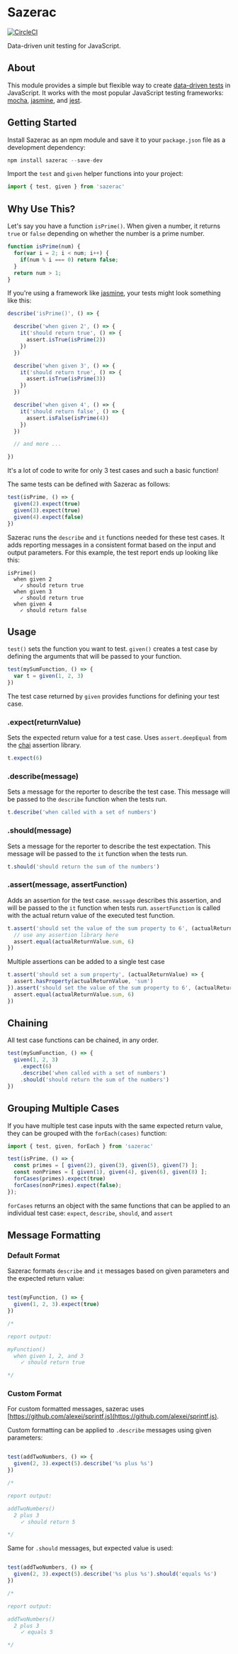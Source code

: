 Sazerac
=======

[![CircleCI](https://circleci.com/gh/mikec/sazerac/tree/master.svg?style=svg)](https://circleci.com/gh/mikec/sazerac/tree/master)

Data-driven unit testing for JavaScript.


About
-----

This module provides a simple but flexible way to create [data-driven tests](https://booker.codes/data-driven-tests-in-javascript-using-mocha/) in JavaScript. It works with the most popular JavaScript testing frameworks: [mocha](https://mochajs.org/), [jasmine](https://jasmine.github.io/), and [jest](https://facebook.github.io/jest/).


Getting Started
---------------

Install Sazerac as an npm module and save it to your `package.json` file as a development dependency:

```js
npm install sazerac --save-dev
```

Import the `test` and `given` helper functions into your project:

```js
import { test, given } from 'sazerac'
```


Why Use This?
-------------

Let's say you have a function `isPrime()`. When given a number, it returns `true` or `false` depending on whether the number is a prime number.

```js
function isPrime(num) {
  for(var i = 2; i < num; i++) {
    if(num % i === 0) return false;
  }
  return num > 1;
}
```

If you're using a framework like [jasmine](https://jasmine.github.io/), your tests might look something like this:

```js
describe('isPrime()', () => {

  describe('when given 2', () => {
    it('should return true', () => {
      assert.isTrue(isPrime(2))
    })
  })

  describe('when given 3', () => {
    it('should return true', () => {
      assert.isTrue(isPrime(3))
    })
  })

  describe('when given 4', () => {
    it('should return false', () => {
      assert.isFalse(isPrime(4))
    })
  })

  // and more ...

})
```

It's a lot of code to write for only 3 test cases and such a basic function!

The same tests can be defined with Sazerac as follows:

```js
test(isPrime, () => {
  given(2).expect(true)
  given(3).expect(true)
  given(4).expect(false)
})
```

Sazerac runs the `describe` and `it` functions needed for these test cases. It adds reporting messages in a consistent format based on the input and output parameters. For this example, the test report ends up looking like this:

```
isPrime()
  when given 2
    ✓ should return true
  when given 3
    ✓ should return true
  when given 4
    ✓ should return false
```

Usage
-----

`test()` sets the function you want to test. `given()` creates a test case by defining the arguments that will be passed to your function.

```js
test(mySumFunction, () => {
  var t = given(1, 2, 3)
})
```

The test case returned by `given` provides functions for defining your test case.

### .expect(returnValue)

Sets the expected return value for a test case. Uses `assert.deepEqual` from the [chai](http://chaijs.com/) assertion library.

```js
t.expect(6)
```

### .describe(message)

Sets a message for the reporter to describe the test case. This message will be passed to the `describe` function when the tests run.

```js
t.describe('when called with a set of numbers')
```

### .should(message)

Sets a message for the reporter to describe the test expectation. This message will be passed to the `it` function when the tests run.

```js
t.should('should return the sum of the numbers')
```

### .assert(message, assertFunction)

Adds an assertion for the test case. `message` describes this assertion, and will be passed to the `it` function when tests run. `assertFunction` is called with the actual return value of the executed test function.

```js
t.assert('should set the value of the sum property to 6', (actualReturnValue) => {
  // use any assertion library here
  assert.equal(actualReturnValue.sum, 6)
})
```

Multiple assertions can be added to a single test case

```js
t.assert('should set a sum property', (actualReturnValue) => {
  assert.hasProperty(actualReturnValue, 'sum')
}).assert('should set the value of the sum property to 6', (actualReturnValue) => {
  assert.equal(actualReturnValue.sum, 6)
})
```


Chaining
--------

All test case functions can be chained, in any order.

```js
test(mySumFunction, () => {
  given(1, 2, 3)
    .expect(6)
    .describe('when called with a set of numbers')
    .should('should return the sum of the numbers')
})
```


Grouping Multiple Cases
-----------------------

If you have multiple test case inputs with the same expected return value, they can be grouped with the `forEach(cases)` function:

```js
import { test, given, forEach } from 'sazerac'

test(isPrime, () => {
  const primes = [ given(2), given(3), given(5), given(7) ];
  const nonPrimes = [ given(1), given(4), given(6), given(8) ];
  forCases(primes).expect(true)
  forCases(nonPrimes).expect(false);
});
```

`forCases` returns an object with the same functions that can be applied to an individual test case: `expect`, `describe`, `should`, and `assert`


Message Formatting
------------------

### Default Format

Sazerac formats `describe` and `it` messages based on given parameters and the expected return value:

```js

test(myFunction, () => {
  given(1, 2, 3).expect(true)
})

/*

report output:

myFunction()
  when given 1, 2, and 3
    ✓ should return true

*/

```

### Custom Format

For custom formatted messages, sazerac uses [https://github.com/alexei/sprintf.js](https://github.com/alexei/sprintf.js).

Custom formatting can be applied to `.describe` messages using given parameters:

```js

test(addTwoNumbers, () => {
  given(2, 3).expect(5).describe('%s plus %s')
})

/*

report output:

addTwoNumbers()
  2 plus 3
    ✓ should return 5

*/

```

Same for `.should` messages, but expected value is used:

```js

test(addTwoNumbers, () => {
  given(2, 3).expect(5).describe('%s plus %s').should('equals %s')
})

/*

report output:

addTwoNumbers()
  2 plus 3
    ✓ equals 5

*/

```

